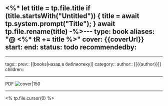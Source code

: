 <%* 
let title = tp.file.title
if (title.startsWith("Untitled")) {
	title = await tp.system.prompt("Title");
} 
await tp.file.rename(title)
-%>---
type: book
aliases: "@ <%* tR += title %>"
cover: {{coverUrl}}
start:
end:
status: todo
recommendedby:
---

***
tags::
prev:: [[books|назад в библиотеку]]
category::
author:: [[{{author}}]]
children::
***
PDF
![cover|150]({{coverUrl}})
___

<% tp.file.cursor(0) %>